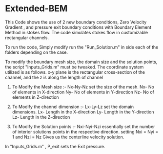# Extended-BEM
This Code shows the use of 2 new boundary conditions, Zero Velocity Gradient , and pressure exit boundary conditions with Boundary Element Method in stokes flow.
The code simulates stokes flow in customizable rectangular channels.

To run the code, Simply modify run the "Run_Solution.m" in side each of the folders depending on the case. 

To modify the boundary mesh size, the domain size and the solution points, the script "Inputs_Grids.m" must be tweaked.
The coordinate system utilized is as follows.
x-y plane is the rectangular cross-section of the channel, and the z is along the length of channel

1. To Modify the Mesh size :-
   Nx-Ny-Nz set the size of the mesh.
   Nx- No of elements in X-direction
   Ny- No of elements in Y-direction
   Nz- No of elements in Z-direction

2. To Modify the channel dimension :-
   Lx-Ly-Lz set the domain dimensions.
   Lx- Length in the X-direction
   Ly- Length in the Y-direction
   Lz- Length in the Z-direction

3. To Modify the Solution points :-
   Nxi-Nyi-Nzi essentially set the number of interior solutions points in the respective direction.
   setting Nxi = Nyi = 1 and Nzi = Nz Gives us the centerline velocity solution.

In "Inputs_Grids.m" , P_exit sets the Exit pressure.

   
   
